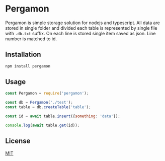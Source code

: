 # Pergamon

Pergamon is simple storage solution for nodejs and typescript. All data are stored in single folder and divided  each table is represented by single file with `.db.txt` suffix. On each line is stored single item saved as json. Line number is matched to id.

## Installation

```sh
npm install pergamon
```

## Usage

```javascript
const Pergamon = require('pergamon');

const db = Pergamon('./test');
const table = db.createTable('table');

const id = await table.insert({something: 'data'});

console.log(await table.get(id));
```

## License

  [MIT](LICENSE)
